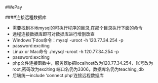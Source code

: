 #WePay

####连接远程数据库
- 需要找到本地mysql的可执行程序的目录,在那个目录执行下面的命令
- 远程连接数据库即可对数据库进行增删改查
- Windows下dos命令：mysql -uroot -h 120.77.34.254 -p
- password:exciting
- Linux or Mac命令 ./mysql -uroot -h 120.77.34.254 -p
- password:exciting
- php文件连接函数中，服务器ip把localhost改为120.77.34.254，账号改为root,密码改为exciting 端口名仍为3306，数据库名仍为teaching_db
- 后端统一include ‘connect.php’连接远程数据库